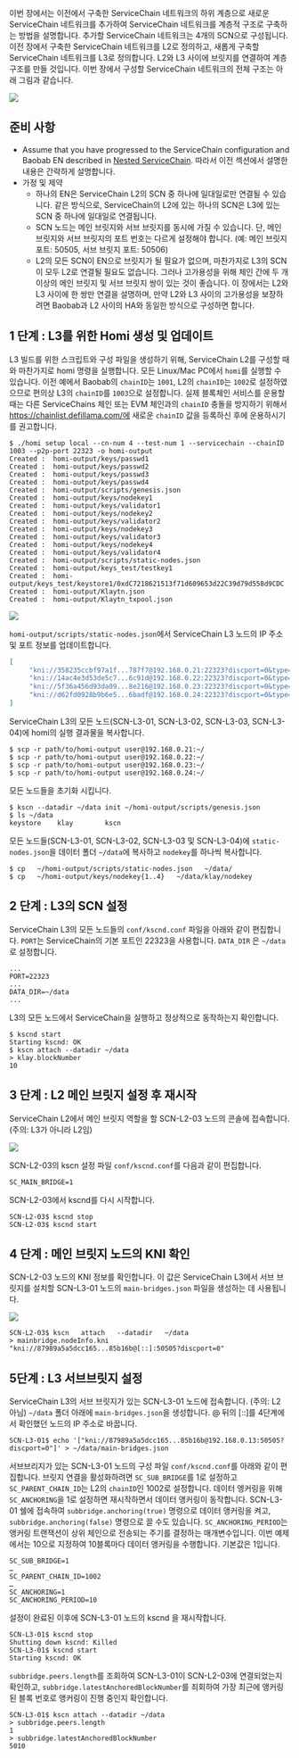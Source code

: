 이번 장에서는 이전에서 구축한 ServiceChain 네트워크의 하위 계층으로 새로운 ServiceChain 네트워크를 추가하여  ServiceChain 네트워크를 계층적 구조로 구축하는 방법을 설명합니다.  추가할 ServiceChain 네트워크는 4개의 SCN으로 구성됩니다.  이전 장에서 구축한 ServiceChain 네트워크를 L2로 정의하고, 새롭게 구축할 ServiceChain 네트워크를 L3로 정의합니다.  L2와 L3 사이에 브릿지를 연결하여 계층 구조를 만들 것입니다.  이번 장에서 구성할 ServiceChain 네트워크의 전체 구조는 아래 그림과 같습니다.

![](../images/sc-nestedsc-arch.png)


## 준비 사항 <a id="prerequisites"></a>
 - Assume that you have progressed to the ServiceChain configuration and Baobab EN described in [Nested ServiceChain](nested-sc.md). 따라서 이전 섹션에서 설명한 내용은 간략하게 설명합니다.
 - 가정 및 제약
   - 하나의 EN은 ServiceChain L2의 SCN 중 하나에 일대일로만 연결될 수 있습니다.  같은 방식으로, ServiceChain의 L2에 있는 하나의 SCN은 L3에 있는 SCN 중 하나에 일대일로 연결됩니다.
   - SCN 노드는 메인 브릿지와 서브 브릿지를 동시에 가질 수 있습니다.  단, 메인 브릿지와 서브 브릿지의 포트 번호는 다르게 설정해야 합니다.  (예: 메인 브릿지 포트: 50505, 서브 브릿지 포트: 50506)
   - L2의 모든 SCN이 EN으로 브릿지가 될 필요가 없으며, 마찬가지로 L3의 SCN이 모두 L2로 연결될 필요도 없습니다.  그러나 고가용성을 위해 체인 간에 두 개 이상의 메인 브릿지 및 서브 브릿지 쌍이 있는 것이 좋습니다.  이 장에서는 L2와 L3 사이에 한 쌍만 연결을 설명하며, 만약 L2와 L3 사이의 고가용성을 보장하려면 Baobab과 L2 사이의 HA와 동일한 방식으로 구성하면 합니다.

## 1 단계 : L3를 위한 Homi 생성 및 업데이트<a id="step-1-create-and-update-homi"></a>
L3 빌드를 위한 스크립트와 구성 파일을 생성하기 위해, ServiceChain L2를 구성할 때와 마찬가지로 homi 명령을 실행합니다.  모든 Linux/Mac PC에서 `homi`를 실행할 수 있습니다.  이전 예에서 Baobab의 `chainID`는 `1001`, L2의 `chainID`는 `1002`로 설정하였으므로 편의상 L3의 `chainID`를 `1003`으로 설정합니다.  실제 블록체인 서비스를 운용할 때는 다른 ServiceChains 체인 또는 EVM 체인과의 `chainID` 충돌을 방지하기 위해서 https://chainlist.defillama.com/에 새로운 `chainID` 값을 등록하신 후에 운용하시기를 권고합니다.


```console
$ ./homi setup local --cn-num 4 --test-num 1 --servicechain --chainID 1003 --p2p-port 22323 -o homi-output
Created :  homi-output/keys/passwd1
Created :  homi-output/keys/passwd2
Created :  homi-output/keys/passwd3
Created :  homi-output/keys/passwd4
Created :  homi-output/scripts/genesis.json
Created :  homi-output/keys/nodekey1
Created :  homi-output/keys/validator1
Created :  homi-output/keys/nodekey2
Created :  homi-output/keys/validator2
Created :  homi-output/keys/nodekey3
Created :  homi-output/keys/validator3
Created :  homi-output/keys/nodekey4
Created :  homi-output/keys/validator4
Created :  homi-output/scripts/static-nodes.json
Created :  homi-output/keys_test/testkey1
Created :  homi-output/keys_test/keystore1/0xdC7218621513f71d609653d22C39d79d558d9CDC
Created :  homi-output/Klaytn.json
Created :  homi-output/Klaytn_txpool.json
```

![](../images/sc-nestedsc-ip.png)

`homi-output/scripts/static-nodes.json`에서 ServiceChain L3 노드의 IP 주소 및 포트 정보를 업데이트합니다.


```json
[
     "kni://358235ccbf97a1f...787f7@192.168.0.21:22323?discport=0&type=cn",
     "kni://14ac4e3d53de5c7...6c91d@192.168.0.22:22323?discport=0&type=cn",
     "kni://5f36a456d93da09...8e216@192.168.0.23:22323?discport=0&type=cn",
     "kni://d62fd0928b9b6e5...6badf@192.168.0.24:22323?discport=0&type=cn"
]
```

ServiceChain L3의 모든 노드(SCN-L3-01, SCN-L3-02, SCN-L3-03, SCN-L3-04)에 homi의 실행 결과물을 복사합니다.

```console
$ scp -r path/to/homi-output user@192.168.0.21:~/ 
$ scp -r path/to/homi-output user@192.168.0.22:~/ 
$ scp -r path/to/homi-output user@192.168.0.23:~/ 
$ scp -r path/to/homi-output user@192.168.0.24:~/ 
```

모든 노드들을 초기화 시킵니다.

```console
$ kscn --datadir ~/data init ~/homi-output/scripts/genesis.json
$ ls ~/data
keystore    klay        kscn
```

모든 노드들(SCN-L3-01, SCN-L3-02, SCN-L3-03 및 SCN-L3-04)에 `static-nodes.json`을 데이터 폴더 `~/data`에 복사하고 `nodekey`를 하나씩 복사합니다.

```console
$ cp   ~/homi-output/scripts/static-nodes.json   ~/data/
$ cp   ~/homi-output/keys/nodekey{1..4}   ~/data/klay/nodekey
```


## 2 단계 : L3의 SCN 설정<a id="step-2-scn-configuration"></a>


ServiceChain L3의 모든 노드들의 `conf/kscnd.conf` 파일을 아래와 같이 편집합니다. `PORT`는 ServiceChain의 기본 포트인 22323을 사용합니다.  `DATA_DIR` 은 `~/data`로 설정합니다.

```
...
PORT=22323
...
DATA_DIR=~/data
...
```

L3의 모든 노드에서 ServiceChain을 실행하고 정상적으로 동작하는지 확인합니다.


```console
$ kscnd start
Starting kscnd: OK
$ kscn attach --datadir ~/data
> klay.blockNumber
10
```

## 3 단계 : L2 메인 브릿지 설정 후 재시작<a id="step-3-restart-after-setting-L2-main-bridge"></a>

ServiceChain L2에서 메인 브릿지 역할을 할 SCN-L2-03 노드의 콘솔에 접속합니다. (주의: L3가 아니라 L2임)

![](../images/sc-nestedsc-id.png)

SCN-L2-03의 kscn 설정 파일 `conf/kscnd.conf`를 다음과 같이 편집합니다.

```console
SC_MAIN_BRIDGE=1
```

SCN-L2-03에서 kscnd를 다시 시작합니다.

```console
SCN-L2-03$ kscnd stop
SCN-L2-03$ kscnd start
```

## 4 단계 : 메인 브릿지 노드의 KNI 확인<a id="step-4-check-kni-of-main-bridge-node"></a>

SCN-L2-03 노드의 KNI 정보를 확인합니다.  이 값은 ServiceChain L3에서 서브 브릿지를 설치할 SCN-L3-01 노드의 `main-bridges.json` 파일을 생성하는 데 사용됩니다.

![](../images/sc-nestedsc-nodeinfo.png)


```console
SCN-L2-03$ kscn   attach   --datadir   ~/data
> mainbridge.nodeInfo.kni
"kni://87989a5a5dcc165...85b16b@[::]:50505?discport=0"
```



## 5단계 : L3 서브브릿지 설정<a id="step-5-configure-l3-sub-bridge"></a>

ServiceChain L3의 서브 브릿지가 있는 SCN-L3-01 노드에 접속합니다. (주의: L2 아님)  `~/data` 폴더 아래에 `main-bridges.json`을 생성합니다.  @ 뒤의 \[::\]를 4단계에서 확인했던 노드의 IP 주소로 바꿉니다.

```console
SCN-L3-01$ echo '["kni://87989a5a5dcc165...85b16b@192.168.0.13:50505?discport=0"]' > ~/data/main-bridges.json
```

서브브리지가 있는 SCN-L3-01 노드의 구성 파일 `conf/kscnd.conf`를 아래와 같이 편집합니다.  브릿지 연결을 활성화하려면 `SC_SUB_BRIDGE`를 1로 설정하고 `SC_PARENT_CHAIN_ID`는 L2의 `chainID`인 1002로 설정합니다. 데이터 엥커링을 위해 `SC_ANCHORING`을 1로 설정하면 재시작하면서 데이터 앵커링이 동작합니다.  SCN-L3-01 쉘에 접속하여 `subbridge.anchoring(true)` 명령으로 데이터 앵커링을 켜고, `subbridge.anchoring(false)` 명령으로 끌 수도 있습니다.  `SC_ANCHORING_PERIOD`는 앵커링 트랜잭션이 상위 체인으로 전송되는 주기를 결정하는 매개변수입니다.  이번 예제에서는 10으로 지정하여 10블록마다 데이터 앵커링을 수행합니다.  기본값은 1입니다.

```console
SC_SUB_BRIDGE=1
…
SC_PARENT_CHAIN_ID=1002
…
SC_ANCHORING=1
SC_ANCHORING_PERIOD=10
```

설정이 완료된 이후에 SCN-L3-01 노드의 kscnd 을 재시작합니다.

```console
SCN-L3-01$ kscnd stop
Shutting down kscnd: Killed
SCN-L3-01$ kscnd start
Starting kscnd: OK
```

`subbridge.peers.length`를 조회하여 SCN-L3-01이 SCN-L2-03에 연결되었는지 확인하고, `subbridge.latestAnchoredBlockNumber`를 죄회하여 가장 최근에 앵커링된 블록 번호로 앵커링이 진행 중인지 확인합니다.

```console
SCN-L3-01$ kscn attach --datadir ~/data
> subbridge.peers.length
1
> subbridge.latestAnchoredBlockNumber
5010
```
